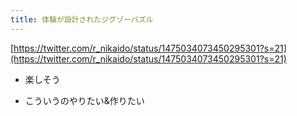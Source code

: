 ```yaml
---
title: 体験が設計されたジグゾーパズル
---
```


[https://twitter.com/r_nikaido/status/1475034073450295301?s=21](https://twitter.com/r_nikaido/status/1475034073450295301?s=21)

* 楽しそう

* こういうのやりたい&作りたい
